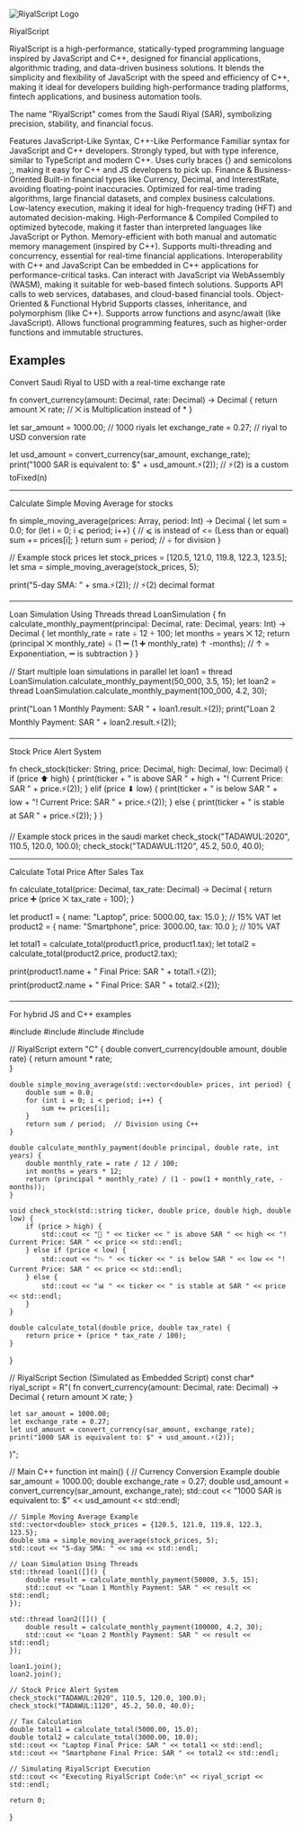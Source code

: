 
![RiyalScript Logo](docs/RiyalScript_Logo.png)

RiyalScript

RiyalScript is a high-performance, statically-typed programming language inspired by JavaScript and C++, designed for financial applications, algorithmic trading, and data-driven business solutions. It blends the simplicity and flexibility of JavaScript with the speed and efficiency of C++, making it ideal for developers building high-performance trading platforms, fintech applications, and business automation tools.

The name "RiyalScript" comes from the Saudi Riyal (SAR), symbolizing precision, stability, and financial focus.

Features
JavaScript-Like Syntax, C++-Like Performance
Familiar syntax for JavaScript and C++ developers.
Strongly typed, but with type inference, similar to TypeScript and modern C++.
Uses curly braces {} and semicolons ;, making it easy for C++ and JS developers to pick up.
Finance & Business-Oriented
Built-in financial types like Currency, Decimal, and InterestRate, avoiding floating-point inaccuracies.
Optimized for real-time trading algorithms, large financial datasets, and complex business calculations.
Low-latency execution, making it ideal for high-frequency trading (HFT) and automated decision-making.
High-Performance & Compiled
Compiled to optimized bytecode, making it faster than interpreted languages like JavaScript or Python.
Memory-efficient with both manual and automatic memory management (inspired by C++).
Supports multi-threading and concurrency, essential for real-time financial applications.
Interoperability with C++ and JavaScript
Can be embedded in C++ applications for performance-critical tasks.
Can interact with JavaScript via WebAssembly (WASM), making it suitable for web-based fintech solutions.
Supports API calls to web services, databases, and cloud-based financial tools.
Object-Oriented & Functional Hybrid
Supports classes, inheritance, and polymorphism (like C++).
Supports arrow functions and async/await (like JavaScript).
Allows functional programming features, such as higher-order functions and immutable structures.


Examples
------------------------------------------------------------------------------------------
Convert Saudi Riyal to USD with a real-time exchange rate

fn convert_currency(amount: Decimal, rate: Decimal) -> Decimal {
    return amount ⨉ rate; // ⨉ is Multiplication instead of * 
}

let sar_amount = 1000.00; // 1000 riyals
let exchange_rate = 0.27; // riyal to USD conversion rate

let usd_amount = convert_currency(sar_amount, exchange_rate);
print("1000 SAR is equivalent to: $" + usd_amount.⚡(2)); // ⚡(2) is a custom toFixed(n)

------------------------------------------------------------------------------------------
Calculate Simple Moving Average for stocks

fn simple_moving_average(prices: Array<Decimal>, period: Int) -> Decimal {
    let sum = 0.0;
    for (let i = 0; i ⩽ period; i++) { // ⩽ is instead of <= (Less than or equal)
        sum += prices[i];
    }
    return sum ÷ period; // ÷ for division
}

// Example stock prices
let stock_prices = [120.5, 121.0, 119.8, 122.3, 123.5];
let sma = simple_moving_average(stock_prices, 5);

print("5-day SMA: " + sma.⚡(2)); // ⚡(2) decimal format

------------------------------------------------------------------------------------------

Loan Simulation Using Threads
thread LoanSimulation {
    fn calculate_monthly_payment(principal: Decimal, rate: Decimal, years: Int) -> Decimal {
        let monthly_rate = rate ÷ 12 ÷ 100;
        let months = years ⨉ 12;
        return (principal ⨉ monthly_rate) ÷ (1 ➖ (1 ➕ monthly_rate) ↑ -months); // ↑ = Exponentiation, ➖ is subtraction 
    }
}

// Start multiple loan simulations in parallel
let loan1 = thread LoanSimulation.calculate_monthly_payment(50_000, 3.5, 15);
let loan2 = thread LoanSimulation.calculate_monthly_payment(100_000, 4.2, 30);

print("Loan 1 Monthly Payment: SAR " + loan1.result.⚡(2));
print("Loan 2 Monthly Payment: SAR " + loan2.result.⚡(2));

------------------------------------------------------------------------------------------
Stock Price Alert System

fn check_stock(ticker: String, price: Decimal, high: Decimal, low: Decimal) {
    if (price ⬆ high) { 
        print(ticker + " is above SAR " + high + "! Current Price: SAR " + price.⚡(2));
    } elif (price ⬇ low) { 
        print(ticker + " is below SAR " + low + "! Current Price: SAR " + price.⚡(2));
    } else {
        print(ticker + " is stable at SAR " + price.⚡(2));
    }
}

// Example stock prices in the saudi market
check_stock("TADAWUL:2020", 110.5, 120.0, 100.0);
check_stock("TADAWUL:1120", 45.2, 50.0, 40.0);
  
------------------------------------------------------------------------------------------
Calculate Total Price After Sales Tax

fn calculate_total(price: Decimal, tax_rate: Decimal) -> Decimal {
    return price ➕ (price ⨉ tax_rate ÷ 100);
}


let product1 = { name: "Laptop", price: 5000.00, tax: 15.0 }; // 15% VAT
let product2 = { name: "Smartphone", price: 3000.00, tax: 10.0 }; // 10% VAT


let total1 = calculate_total(product1.price, product1.tax);
let total2 = calculate_total(product2.price, product2.tax);


print(product1.name + " Final Price: SAR " + total1.⚡(2));
print(product2.name + " Final Price: SAR " + total2.⚡(2));

------------------------------------------------------------------------------------------
For hybrid JS and C++ examples

#include <iostream>
#include <vector>
#include <cmath>
#include <thread>

// RiyalScript 
extern "C" {
    double convert_currency(double amount, double rate) {
        return amount * rate;  
    }

    double simple_moving_average(std::vector<double> prices, int period) {
        double sum = 0.0;
        for (int i = 0; i < period; i++) {
            sum += prices[i];
        }
        return sum / period;  // Division using C++
    }

    double calculate_monthly_payment(double principal, double rate, int years) {
        double monthly_rate = rate / 12 / 100;
        int months = years * 12;
        return (principal * monthly_rate) / (1 - pow(1 + monthly_rate, -months));
    }

    void check_stock(std::string ticker, double price, double high, double low) {
        if (price > high) {
            std::cout << "🚀 " << ticker << " is above SAR " << high << "! Current Price: SAR " << price << std::endl;
        } else if (price < low) {
            std::cout << "📉 " << ticker << " is below SAR " << low << "! Current Price: SAR " << price << std::endl;
        } else {
            std::cout << "📊 " << ticker << " is stable at SAR " << price << std::endl;
        }
    }

    double calculate_total(double price, double tax_rate) {
        return price + (price * tax_rate / 100);
    }
}

// RiyalScript Section (Simulated as Embedded Script)
const char* riyal_script = R"(
    fn convert_currency(amount: Decimal, rate: Decimal) -> Decimal {
        return amount ⨉ rate; 
    }

    let sar_amount = 1000.00;
    let exchange_rate = 0.27;
    let usd_amount = convert_currency(sar_amount, exchange_rate);
    print("1000 SAR is equivalent to: $" + usd_amount.⚡(2));
)";

// Main C++ function
int main() {
    // Currency Conversion Example
    double sar_amount = 1000.00;
    double exchange_rate = 0.27;
    double usd_amount = convert_currency(sar_amount, exchange_rate);
    std::cout << "1000 SAR is equivalent to: $" << usd_amount << std::endl;

    // Simple Moving Average Example
    std::vector<double> stock_prices = {120.5, 121.0, 119.8, 122.3, 123.5};
    double sma = simple_moving_average(stock_prices, 5);
    std::cout << "5-day SMA: " << sma << std::endl;

    // Loan Simulation Using Threads
    std::thread loan1([]() {
        double result = calculate_monthly_payment(50000, 3.5, 15);
        std::cout << "Loan 1 Monthly Payment: SAR " << result << std::endl;
    });

    std::thread loan2([]() {
        double result = calculate_monthly_payment(100000, 4.2, 30);
        std::cout << "Loan 2 Monthly Payment: SAR " << result << std::endl;
    });

    loan1.join();
    loan2.join();

    // Stock Price Alert System
    check_stock("TADAWUL:2020", 110.5, 120.0, 100.0);
    check_stock("TADAWUL:1120", 45.2, 50.0, 40.0);

    // Tax Calculation
    double total1 = calculate_total(5000.00, 15.0);
    double total2 = calculate_total(3000.00, 10.0);
    std::cout << "Laptop Final Price: SAR " << total1 << std::endl;
    std::cout << "Smartphone Final Price: SAR " << total2 << std::endl;

    // Simulating RiyalScript Execution
    std::cout << "Executing RiyalScript Code:\n" << riyal_script << std::endl;

    return 0;
}


